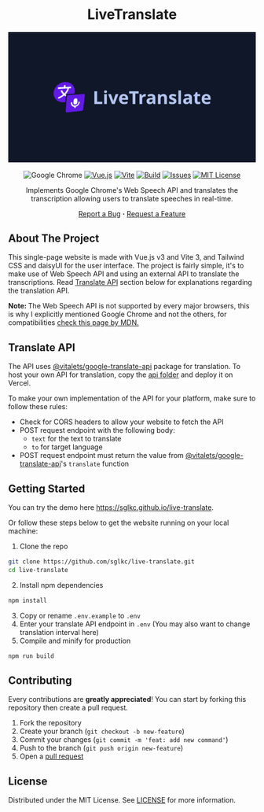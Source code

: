 <div align="center">
  <h1>LiveTranslate</h1>
  <img src="public/thumbnail.png?raw=true" alt="LiveTranslate thumbnail">
  
  ![Google Chrome](https://img.shields.io/badge/Google%20Chrome-33-4285F4.svg?logo=googlechrome)
  [![Vue.js](https://img.shields.io/badge/Vue.js-v3-4FC08D.svg?logo=vuedotjs)](https://vuejs.org/guide/introduction.html)
  [![Vite](https://img.shields.io/badge/Vite-3-646CFF.svg?logo=Vite)](https://vitejs.dev/guide/)
  [![Build](https://img.shields.io/github/workflow/status/sglkc/asobimashou/pages%20build%20and%20deployment?logo=github)](https://sglkc.github.io/live-translate)
  [![Issues](https://img.shields.io/github/issues/sglkc/live-translate.svg)](https://github.com/sglkc/live-translate/issues)
  [![MIT License](https://img.shields.io/github/license/sglkc/live-translate.svg)](LICENSE)

  Implements Google Chrome's Web Speech API and translates the transcription allowing users to translate speeches in real-time.
  
  <a href="https://github.com/sglkc/live-translate/issues">Report a Bug</a>
  <strong>·</strong>
  <a href="https://github.com/sglkc/live-translate/issues">Request a Feature</a>
</div>

## About The Project

This single-page website is made with Vue.js v3 and Vite 3, and Tailwind CSS and daisyUI for the user interface.
The project is fairly simple, it's to make use of Web Speech API and using an external API to translate the transcriptions.
Read [Translate API](#translate-api) section below for explanations regarding the translation API.

<strong>Note: </strong> The Web Speech API is not supported by every major browsers, this is why I explicitly mentioned Google Chrome and not the others,
for compatibilities [check this page by MDN.](https://developer.mozilla.org/en-US/docs/Web/API/Web_Speech_API#browser_compatibility)

## Translate API

The API uses [@vitalets/google-translate-api](https://www.npmjs.com/package/@vitalets/google-translate-api) package for translation.
To host your own API for translation, copy the [api folder](/api) and deploy it on Vercel.

To make your own implementation of the API for your platform, make sure to follow these rules:
- Check for CORS headers to allow your website to fetch the API
- POST request endpoint with the following body:
  - `text` for the text to translate
  - `to` for target language
- POST request endpoint must return the value from [@vitalets/google-translate-api](https://www.npmjs.com/package/@vitalets/google-translate-api)'s `translate` function

## Getting Started

You can try the demo here https://sglkc.github.io/live-translate.

Or follow these steps below to get the website running on your local machine:

1. Clone the repo
  ```sh
  git clone https://github.com/sglkc/live-translate.git
  cd live-translate
  ```
2. Install npm dependencies
  ```sh
  npm install
  ```
3. Copy or rename `.env.example` to `.env`
4. Enter your translate API endpoint in `.env` (You may also want to change translation interval here)
5. Compile and minify for production
  ```sh
  npm run build
  ```

## Contributing

Every contributions are **greatly appreciated**! You can start by forking this repository then create a pull request.

1. Fork the repository
2. Create your branch (`git checkout -b new-feature`)
3. Commit your changes (`git commit -m 'feat: add new command'`)
4. Push to the branch (`git push origin new-feature`)
5. Open a [pull request](https://github.com/sglkc/live-translate/pulls)

## License

Distributed under the MIT License. See [LICENSE](LICENSE) for more information.
